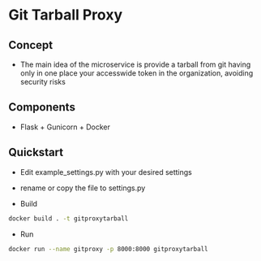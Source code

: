 # Git Tarball Proxy

## Concept
- The main idea of the microservice is provide a tarball from git having only in one place your accesswide token in the organization, avoiding security risks

## Components
- Flask + Gunicorn + Docker

## Quickstart
- Edit example_settings.py with your desired settings 
- rename or copy the file to settings.py

- Build
``` sh
docker build . -t gitproxytarball
```

- Run 
``` sh
docker run --name gitproxy -p 8000:8000 gitproxytarball
```
